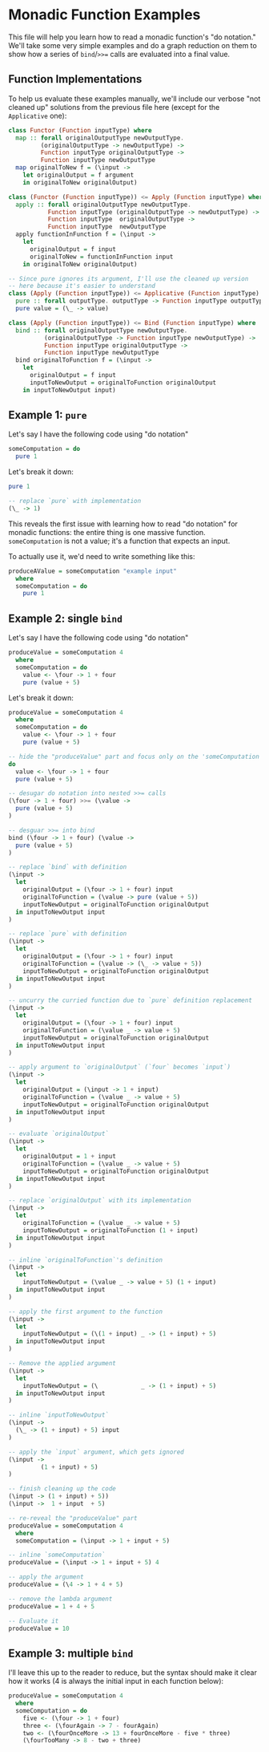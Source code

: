 # Monadic Function Examples

This file will help you learn how to read a monadic function's "do notation." We'll take some very simple examples and do a graph reduction on them to show how a series of `bind`/`>>=` calls are evaluated into a final value.

## Function Implementations

To help us evaluate these examples manually, we'll include our verbose "not cleaned up" solutions from the previous file here (except for the `Applicative` one):
```purescript
class Functor (Function inputType) where
  map :: forall originalOutputType newOutputType.
         (originalOutputType -> newOutputType) ->
         Function inputType originalOutputType ->
         Function inputType newOutputType
  map originalToNew f = (\input ->
    let originalOutput = f argument
    in originalToNew originalOutput)

class (Functor (Function inputType)) <= Apply (Function inputType) where
  apply :: forall originalOutputType newOutputType.
           Function inputType (originalOutputType -> newOutputType) ->
           Function inputType  originalOutputType ->
           Function inputType  newOutputType
  apply functionInFunction f = (\input ->
    let
      originalOutput = f input
      originalToNew = functionInFunction input
    in originalToNew originalOutput)

-- Since pure ignores its argument, I'll use the cleaned up version
-- here because it's easier to understand
class (Apply (Function inputType)) <= Applicative (Function inputType) where
  pure :: forall outputType. outputType -> Function inputType outputType
  pure value = (\_ -> value)

class (Apply (Function inputType)) <= Bind (Function inputType) where
  bind :: forall originalOutputType newOutputType.
          (originalOutputType -> Function inputType newOutputType) ->
          Function inputType originalOutputType ->
          Function inputType newOutputType
  bind originalToFunction f = (\input ->
    let
      originalOutput = f input
      inputToNewOutput = originalToFunction originalOutput
    in inputToNewOutput input)
```

## Example 1: `pure`

Let's say I have the following code using "do notation"
```purescript
someComputation = do
  pure 1
```

Let's break it down:
```purescript
pure 1

-- replace `pure` with implementation
(\_ -> 1)
```

This reveals the first issue with learning how to read "do notation" for monadic functions: the entire thing is one massive function. `someComputation` is not a value; it's a function that expects an input.

To actually use it, we'd need to write something like this:
```purescript
produceAValue = someComputation "example input"
  where
  someComputation = do
    pure 1
```

## Example 2: single `bind`

Let's say I have the following code using "do notation"
```purescript
produceValue = someComputation 4
  where
  someComputation = do
    value <- \four -> 1 + four
    pure (value + 5)
```

Let's break it down:
```purescript
produceValue = someComputation 4
  where
  someComputation = do
    value <- \four -> 1 + four
    pure (value + 5)

-- hide the "produceValue" part and focus only on the 'someComputation' part
do
  value <- \four -> 1 + four
  pure (value + 5)

-- desugar do notation into nested >>= calls
(\four -> 1 + four) >>= (\value ->
  pure (value + 5)
)

-- desguar >>= into bind
bind (\four -> 1 + four) (\value ->
  pure (value + 5)
)

-- replace `bind` with definition
(\input ->
  let
    originalOutput = (\four -> 1 + four) input
    originalToFunction = (\value -> pure (value + 5))
    inputToNewOutput = originalToFunction originalOutput
  in inputToNewOutput input
)

-- replace `pure` with definition
(\input ->
  let
    originalOutput = (\four -> 1 + four) input
    originalToFunction = (\value -> (\_ -> value + 5))
    inputToNewOutput = originalToFunction originalOutput
  in inputToNewOutput input
)

-- uncurry the curried function due to `pure` definition replacement
(\input ->
  let
    originalOutput = (\four -> 1 + four) input
    originalToFunction = (\value _ -> value + 5)
    inputToNewOutput = originalToFunction originalOutput
  in inputToNewOutput input
)

-- apply argument to `originalOutput` (`four` becomes `input`)
(\input ->
  let
    originalOutput = (\input -> 1 + input)
    originalToFunction = (\value _ -> value + 5)
    inputToNewOutput = originalToFunction originalOutput
  in inputToNewOutput input
)

-- evaluate `originalOutput`
(\input ->
  let
    originalOutput = 1 + input
    originalToFunction = (\value _ -> value + 5)
    inputToNewOutput = originalToFunction originalOutput
  in inputToNewOutput input
)

-- replace `originalOutput` with its implementation
(\input ->
  let
    originalToFunction = (\value _ -> value + 5)
    inputToNewOutput = originalToFunction (1 + input)
  in inputToNewOutput input
)

-- inline `originalToFunction`'s definition
(\input ->
  let
    inputToNewOutput = (\value _ -> value + 5) (1 + input)
  in inputToNewOutput input
)

-- apply the first argument to the function
(\input ->
  let
    inputToNewOutput = (\(1 + input) _ -> (1 + input) + 5)
  in inputToNewOutput input
)

-- Remove the applied argument
(\input ->
  let
    inputToNewOutput = (\            _ -> (1 + input) + 5)
  in inputToNewOutput input
)

-- inline `inputToNewOutput`
(\input ->
  (\_ -> (1 + input) + 5) input
)

-- apply the `input` argument, which gets ignored
(\input ->
         (1 + input) + 5)
)

-- finish cleaning up the code
(\input -> (1 + input) + 5))
(\input ->  1 + input  + 5)

-- re-reveal the "produceValue" part
produceValue = someComputation 4
  where
  someComputation = (\input -> 1 + input + 5)

-- inline `someComputation`
produceValue = (\input -> 1 + input + 5) 4

-- apply the argument
produceValue = (\4 -> 1 + 4 + 5)

-- remove the lambda argument
produceValue = 1 + 4 + 5

-- Evaluate it
produceValue = 10
```

## Example 3: multiple `bind`

I'll leave this up to the reader to reduce, but the syntax should make it clear how it works (4 is always the initial input in each function below):
```purescript
produceValue = someComputation 4
  where
  someComputation = do
    five <- (\four -> 1 + four)
    three <- (\fourAgain -> 7 - fourAgain)
    two <- (\fourOnceMore -> 13 + fourOnceMore - five * three)
    (\fourTooMany -> 8 - two + three)
```

